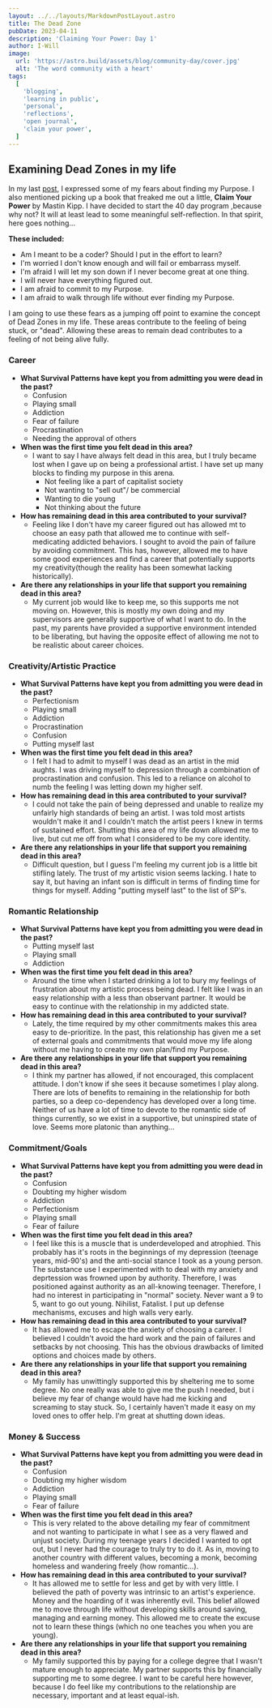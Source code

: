 ```yaml
---
layout: ../../layouts/MarkdownPostLayout.astro
title: The Dead Zone
pubDate: 2023-04-11
description: 'Claiming Your Power: Day 1'
author: I-Will
image:
  url: 'https://astro.build/assets/blog/community-day/cover.jpg'
  alt: 'The word community with a heart'
tags:
  [
    'blogging',
    'learning in public',
    'personal',
    'reflections',
    'open journal',
    'claim your power',
  ]
---
```


## Examining Dead Zones in my life

In my last [post](./post-5), I expressed some of my fears about finding my Purpose. I also mentioned picking up a book that freaked me out a little, **Claim Your Power** by Mastin Kipp. I have decided to start the 40 day program ,because why not? It will at least lead to some meaningful self-reflection. In that spirit, here goes nothing...

**These included:**

- Am I meant to be a coder? Should I put in the effort to learn?
- I'm worried I don't know enough and will fail or embarrass myself.
- I'm afraid I will let my son down if I never become great at one thing.
- I will never have everything figured out.
- I am afraid to commit to my Purpose.
- I am afraid to walk through life without ever finding my Purpose.

I am going to use these fears as a jumping off point to examine the concept of Dead Zones in my life. These areas contribute to the feeling of being stuck, or "dead". Allowing these areas to remain dead contributes to a feeling of not being alive fully.

### Career

- **What Survival Patterns have kept you from admitting you were dead in the past?**
  - Confusion
  - Playing small
  - Addiction
  - Fear of failure
  - Procrastination
  - Needing the approval of others
- **When was the first time you felt dead in this area?**
  - I want to say I have always felt dead in this area, but I truly became lost when I gave up on being a professional artist. I have set up many blocks to finding my purpose in this arena.
    - Not feeling like a part of capitalist society
    - Not wanting to "sell out"/ be commercial
    - Wanting to die young
    - Not thinking about the future
- **How has remaining dead in this area contributed to your survival?**
  - Feeling like I don't have my career figured out has allowed mt to choose an easy path that allowed me to continue with self-medicating addicted behaviors. I sought to avoid the pain of failure by avoiding commitment. This has, however, allowed me to have some good experiences and find a career that potentially supports my creativity(though the reality has been somewhat lacking historically).
- **Are there any relationships in your life that support you remaining dead in this area?**
  - My current job would like to keep me, so this supports me not moving on. However, this is mostly my own doing and my supervisors are generally supportive of what I want to do. In the past, my parents have provided a supportive environment intended to be liberating, but having the opposite effect of allowing me not to be realistic about career choices.

### Creativity/Artistic Practice

- **What Survival Patterns have kept you from admitting you were dead in the past?**
  - Perfectionism
  - Playing small
  - Addiction
  - Procrastination
  - Confusion
  - Putting myself last
- **When was the first time you felt dead in this area?**
  - I felt I had to admit to myself I was dead as an artist in the mid aughts. I was driving myself to depression through a combination of procrastination and confusion. This led to a reliance on alcohol to numb the feeling I was letting down my higher self.
- **How has remaining dead in this area contributed to your survival?**
  - I could not take the pain of being depressed and unable to realize my unfairly high standards of being an artist. I was told most artists wouldn't make it and I couldn't match the artist peers I knew in terms of sustained effort. Shutting this area of my life down allowed me to live, but cut me off from what I considered to be my core identity.
- **Are there any relationships in your life that support you remaining dead in this area?**
  - Difficult question, but I guess I'm feeling my current job is a little bit stifling lately. The trust of my artistic vision seems lacking. I hate to say it, but having an infant son is difficult in terms of finding time for things for myself. Adding "putting myself last" to the list of SP's.

### Romantic Relationship

- **What Survival Patterns have kept you from admitting you were dead in the past?**
  - Putting myself last
  - Playing small
  - Addiction
- **When was the first time you felt dead in this area?**
  - Around the time when I started drinking a lot to bury my feelings of frustration about my artistic process being dead. I felt like I was in an easy relationship with a less than observant partner. It would be easy to continue with the relationship in my addicted state.
- **How has remaining dead in this area contributed to your survival?**
  - Lately, the time required by my other commitments makes this area easy to de-prioritize. In the past, this relationship has given me a set of external goals and commitments that would move my life along without me having to create my own plan/find my Purpose.
- **Are there any relationships in your life that support you remaining dead in this area?**
  - I think my partner has allowed, if not encouraged, this complacent attitude. I don't know if she sees it because sometimes I play along. There are lots of benefits to remaining in the relationship for both parties, so a deep co-dependency has developed over a long time. Neither of us have a lot of time to devote to the romantic side of things currently, so we exist in a supportive, but uninspired state of love. Seems more platonic than anything...

### Commitment/Goals

- **What Survival Patterns have kept you from admitting you were dead in the past?**
  - Confusion
  - Doubting my higher wisdom
  - Addiction
  - Perfectionism
  - Playing small
  - Fear of failure
- **When was the first time you felt dead in this area?**
  - I feel like this is a muscle that is underdeveloped and atrophied. This probably has it's roots in the beginnings of my depression (teenage years, mid-90's) and the anti-social stance I took as a young person. The substance use I experimented with to deal with my anxiety and deprtession was frowned upon by authority. Therefore, I was positioned against authority as an all-knowing teenager. Therefore, I had no interest in participating in "normal" society. Never want a 9 to 5, want to go out young. Nihilist, Fatalist. I put up defense mechanisms, excuses and high walls very early.
- **How has remaining dead in this area contributed to your survival?**
  - It has allowed me to escape the anxiety of choosing a career. I believed I couldn't avoid the hard work and the pain of failures and setbacks by not choosing. This has the obvious drawbacks of limited options and choices made by others.
- **Are there any relationships in your life that support you remaining dead in this area?**
  - My family has unwittingly supported this by sheltering me to some degree. No one really was able to give me the push I needed, but i believe my fear of change would have had me kicking and screaming to stay stuck. So, I certainly haven't made it easy on my loved ones to offer help. I'm great at shutting down ideas.

### Money & Success

- **What Survival Patterns have kept you from admitting you were dead in the past?**
  - Confusion
  - Doubting my higher wisdom
  - Addiction
  - Playing small
  - Fear of failure
- **When was the first time you felt dead in this area?**
  - This is very related to the above detailing my fear of commitment and not wanting to participate in what I see as a very flawed and unjust society. During my teenage years I decided I wanted to opt out, but I never had the courage to truly try to do it. As in, moving to another country with different values, becoming a monk, becoming homeless and wandering freely (how romantic...).
- **How has remaining dead in this area contributed to your survival?**
  - It has allowed me to settle for less and get by with very little. I believed the path of poverty was intrinsic to an artist's experience. Money and the hoarding of it was inherently evil. This belief allowed me to move through life without developing skills around saving, managing and earning money. This allowed me to create the excuse not to learn these things (which no one teaches you when you are young).
- **Are there any relationships in your life that support you remaining dead in this area?**
  - My family supported this by paying for a college degree that I wasn't mature enough to appreciate. My partner supports this by financially supporting me to some degree. I want to be careful here however, because I do feel like my contributions to the relationship are necessary, important and at least equal-ish.
